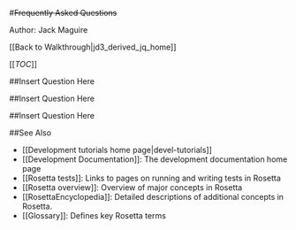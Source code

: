 #~~Frequently Asked Questions~~

Author: Jack Maguire

[[Back to Walkthrough|jd3_derived_jq_home]]

[[_TOC_]]

##Insert Question Here

##Insert Question Here

##Insert Question Here

##See Also

* [[Development tutorials home page|devel-tutorials]]
* [[Development Documentation]]: The development documentation home page
* [[Rosetta tests]]: Links to pages on running and writing tests in Rosetta
* [[Rosetta overview]]: Overview of major concepts in Rosetta
* [[RosettaEncyclopedia]]: Detailed descriptions of additional concepts in Rosetta.
* [[Glossary]]: Defines key Rosetta terms